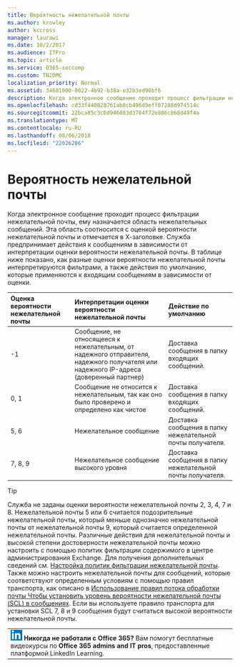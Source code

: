 ```yaml
---
title: Вероятность нежелательной почты
ms.author: krowley
author: kccross
manager: laurawi
ms.date: 10/2/2017
ms.audience: ITPro
ms.topic: article
ms.service: O365-seccomp
ms.custom: TN2DMC
localization_priority: Normal
ms.assetid: 34681000-0022-4b92-b38a-e32b3ed96bf6
description: Когда электронное сообщение проходит процесс фильтрации нежелательной почты, ему назначается область нежелательных сообщений. Эта область соотносится с оценкой вероятности нежелательной почты и отмечается в Х-заголовке. Служба предпринимает действия к сообщениям в зависимости от интерпретации оценки вероятности нежелательной почты. В таблице ниже показано, как разные оценки вероятности нежелательной почты интерпретируются фильтрами, а также действия по умолчанию, которые применяются к входящим сообщениям в зависимости от оценки.
ms.openlocfilehash: cd33f440828761ab8cb496d9eff07288d974514c
ms.sourcegitcommit: 22bca85c3c6d946083d3784f72e886c068d49f4a
ms.translationtype: MT
ms.contentlocale: ru-RU
ms.lasthandoff: 08/06/2018
ms.locfileid: "22026286"
---
```

# <a name="spam-confidence-levels"></a>Вероятность нежелательной почты

Когда электронное сообщение проходит процесс фильтрации нежелательной почты, ему назначается область нежелательных сообщений. Эта область соотносится с оценкой вероятности нежелательной почты и отмечается в Х-заголовке. Служба предпринимает действия к сообщениям в зависимости от интерпретации оценки вероятности нежелательной почты. В таблице ниже показано, как разные оценки вероятности нежелательной почты интерпретируются фильтрами, а также действия по умолчанию, которые применяются к входящим сообщениям в зависимости от оценки.
  
|**Оценка вероятности нежелательной почты**|**Интерпретации оценки вероятности нежелательной почты**|**Действие по умолчанию**|
|:-----|:-----|:-----|
|-1  <br/> |Сообщение, не относящееся к нежелательным, от надежного отправителя, надежного получателя или надежного IP-адреса (доверенный партнер)  <br/> |Доставка сообщения в папку входящих сообщений.  <br/> |
|0, 1  <br/> |Сообщение не относится к нежелательным, так как оно было проверено и определено как чистое  <br/> |Доставка сообщения в папку входящих сообщений.  <br/> |
|5, 6  <br/> | Нежелательное сообщение  <br/> |Доставка сообщения в папку нежелательной почты получателя.  <br/> |
|7, 8, 9  <br/> |Нежелательное сообщение высокого уровня  <br/> |Доставка сообщения в папку нежелательной почты получателя.  <br/> |
   
> [!TIP]
> Служба не заданы оценки вероятности нежелательной почты 2, 3, 4, 7 и 8. Нежелательной почты 5 или 6 считается подозрительные нежелательной почты, который меньше однозначно нежелательной почты от нежелательной почты 9, который считается определенной нежелательной почты. Различные действия для нежелательной почты и высокой степени достоверности нежелательной почты можно настроить с помощью политик фильтрации содержимого в центре администрирования Exchange. Для получения дополнительных сведений см. [Настройка политик фильтрации нежелательной почты](configure-your-spam-filter-policies.md). Также можно настроить нежелательной почты для сообщений, которые соответствуют определенным условиям с помощью правил транспорта, как описано в [Использование правил потока обработки почты Чтобы установить уровень вероятности нежелательной почты (SCL) в сообщениях](use-mail-flow-rules-to-set-the-spam-confidence-level-scl-in-messages.md). Если вы используете правило транспорта для установки SCL 7, 8 и 9 сообщения будут считаться высокой вероятности нежелательной почты. 
  
||
|:-----|
|![Небольшой значок LinkedIn Learning](media/eac8a413-9498-4220-8544-1e37d1aaea13.png) **Никогда не работали с Office 365?**         Вам помогут бесплатные видеокурсы по **Office 365 admins and IT pros**, предоставленные платформой LinkedIn Learning. |
   

